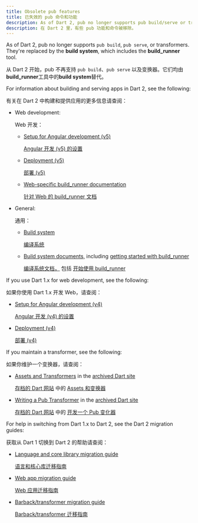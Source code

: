 ```yaml
---
title: Obsolete pub features
title: 已失效的 pub 命令和功能
description: As of Dart 2, pub no longer supports pub build/serve or transformers.
description: 在 Dart 2 里，有些 pub 功能和命令被移除。
---
```


As of Dart 2, pub no longer supports `pub build`, `pub serve`, or transformers.
They're replaced by the **build system**, which includes the **build_runner** tool.

从 Dart 2 开始，pub 不再支持 `pub build`、`pub serve` 以及变换器。它们均由**build_runner**工具中的**build system**替代。

For information about building and serving apps in Dart 2, see the following:

有关在 Dart 2 中构建和提供应用的更多信息请查阅：

* Web development:

  Web 开发：

  * [Setup for Angular development (v5)]({{site.angulardart}}/guide/setup)

    [Angular 开发 (v5) 的设置]({{site.angulardart}}/guide/setup)

  * [Deployment (v5)]({{site.angulardart}}/guide/deployment)

    [部署 (v5)]({{site.angulardart}}/guide/deployment)

  * [Web-specific build_runner documentation](/tools/build_runner)

    [针对 Web 的 build_runner 文档](/tools/build_runner)

* General:

  通用：

  * [Build system](https://github.com/dart-lang/build)

    [编译系统](https://github.com/dart-lang/build)

  * [Build system documents,](https://github.com/dart-lang/build/tree/master/docs) including
    [getting started with build_runner](https://github.com/dart-lang/build/blob/master/docs/getting_started.md#getting-started-with-build_runner)

    [编译系统文档，](https://github.com/dart-lang/build/tree/master/docs) 包括 [开始使用 build_runner](https://github.com/dart-lang/build/blob/master/docs/getting_started.md#getting-started-with-build_runner)

If you use Dart 1.x for web development, see the following:

如果你使用 Dart 1.x 开发 Web，请查阅：

* [Setup for Angular development (v4)]({{site.angulardart}}/guide/setup)

  [Angular 开发 (v4) 的设置]({{site.angulardart}}/guide/setup)

* [Deployment (v4)]({{site.angulardart}}/guide/deployment)

  [部署 (v4)]({{site.angulardart}}/guide/deployment)

If you maintain a transformer, see the following:

如果你维护一个变换器，请查阅：

* [Assets and Transformers]({{site.prev-url}}/tools/pub/assets-and-transformers)
  in the [archived Dart site]({{site.prev-url}})

  [存档的 Dart 网站]({{site.prev-url}}) 中的 [ Assets 和变换器]({{site.prev-url}}/tools/pub/assets-and-transformers)

* [Writing a Pub Transformer]({{site.prev-url}}/tools/pub/transformers)
  in the [archived Dart site]({{site.prev-url}})

  [存档的 Dart 网站]({{site.prev-url}}) 中的 [开发一个 Pub 变化器]({{site.prev-url}}/tools/pub/transformers)

For help in switching from Dart 1.x to Dart 2, see the Dart 2 migration guides:

获取从 Dart 1 切换到 Dart 2 的帮助请查阅：

* [Language and core library migration guide](/dart-2#migration)

  [语言和核心库迁移指南](/dart-2#migration)

* [Web app migration guide](/web/dart-2)

  [Web 应用迁移指南](/web/dart-2)

* [Barback/transformer migration guide](https://github.com/dart-lang/build/blob/master/docs/from_barback_transformer.md)

  [Barback/transformer 迁移指南](https://github.com/dart-lang/build/blob/master/docs/from_barback_transformer.md)
